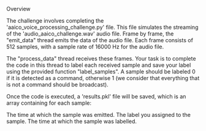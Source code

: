 Overview

The challenge involves completing the 'aaico_voice_processing_challenge.py' file. This file simulates the streaming of the 'audio_aaico_challenge.wav' audio file. Frame by frame, the "emit_data" thread emits the data of the audio file. Each frame consists of 512 samples, with a sample rate of 16000 Hz for the audio file.

The "process_data" thread receives these frames. Your task is to complete the code in this thread to label each received sample and save your label using the provided function "label_samples". A sample should be labeled 0 if it is detected as a command, otherwise 1 (we consider that everything that is not a command should be broadcast).

Once the code is executed, a 'results.pkl' file will be saved, which is an array containing for each sample:

The time at which the sample was emitted.
The label you assigned to the sample.
The time at which the sample was labelled.
